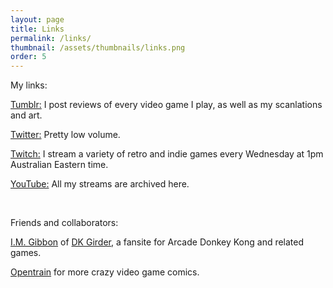 ```yaml
---
layout: page
title: Links
permalink: /links/
thumbnail: /assets/thumbnails/links.png
order: 5
---
```


My links:

[Tumblr:](https://miloscat.tumblr.com/) I post reviews of every video game I play, as well as my scanlations and art.

[Twitter:](https://twitter.com/MiloScat) Pretty low volume.

[Twitch:](https://www.twitch.tv/miloscatter) I stream a variety of retro and indie games every Wednesday at 1pm Australian Eastern time.

[YouTube:](https://www.youtube.com/@MiloScat/videos) All my streams are archived here.

&nbsp;



Friends and collaborators:

[I.M. Gibbon](https://twitter.com/imgibbon) of [DK Girder](http://www.dkgirder.com/), a fansite for Arcade Donkey Kong and related games.

[Opentrain](http://opentrain.199xchan.org) for more crazy video game comics.